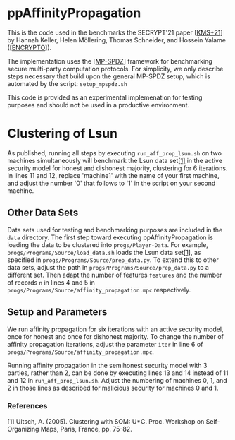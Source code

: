 # ppAffinityPropagation

This is the code used in the benchmarks the SECRYPT'21 paper \[[KMS+21](https://eprint.iacr.org/2021/825)\] by Hannah Keller, Helen Möllering, Thomas Schneider, and Hossein Yalame (\[[ENCRYPTO](https://www.encrypto.cs.tu-darmstadt.de/home_page/index.en.jsp)\]).

The implementation uses the \[[MP-SPDZ](https://github.com/data61/MP-SPDZ)\] framework for benchmarking secure multi-party computation protocols. For simplicity, we only describe steps necessary that build upon the general MP-SPDZ setup, which is automated by the script:
```setup_mpspdz.sh``` 

This code is provided as an experimental implemenation for testing purposes and should not be used in a productive environment.

# Clustering of Lsun

As published, running all steps by executing `run_aff_prop_lsun.sh` on two machines simultaneously will benchmark the Lsun data set[[1]](#1) in the active security model for honest and dishonest majority, clustering for 6 iterations. In lines 11 and 12, replace 'machine1' with the name of your first machine, and adjust the number '0' that follows to '1' in the script on your second machine. 

## Other Data Sets

Data sets used for testing and benchmarking purposes are included in the `data` directory. The first step toward executing ppAffinityPropagation is loading the data to be clustered into `progs/Player-Data`. For example, `progs/Programs/Source/load_data.sh` loads the Lsun data set[[1]](#1), as specified in `progs/Programs/Source/prep_data.py`. To extend this to other data sets, adjust the path in `progs/Programs/Source/prep_data.py` to a different set. Then adapt the number of features `features` and the number of records `n` in lines 4 and 5 in `progs/Programs/Source/affinity_propagation.mpc` respectively.

## Setup and Parameters
We run affinity propagation for six iterations with an active security model, once for honest and once for dishonest majority. To change the number of affinity propagation iterations, adjust the parameter `iter` in line 6 of `progs/Programs/Source/affinity_propagation.mpc`.

Running affinity propagation in the semihonest security model with 3 parties, rather than 2, can be done by executing lines 13 and 14 instead of 11 and 12 in `run_aff_prop_lsun.sh`. Adjust the numbering of machines 0, 1, and 2 in those lines as described for malicious security for machines 0 and 1.

### References
<a id="1">[1]</a> 
Ultsch, A. (2005).
Clustering with SOM: U*C. 
Proc. Workshop on Self-Organizing Maps, Paris, France, pp. 75-82.

